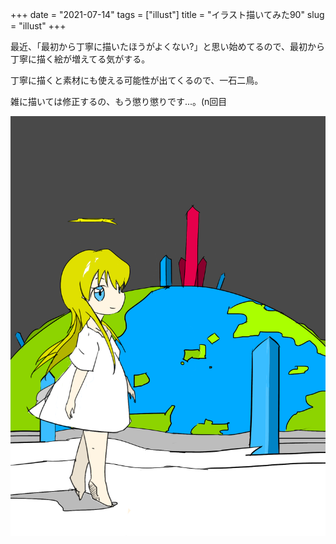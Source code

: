 +++
date = "2021-07-14"
tags = ["illust"]
title = "イラスト描いてみた90"
slug = "illust"
+++

最近、「最初から丁寧に描いたほうがよくない?」と思い始めてるので、最初から丁寧に描く絵が増えてる気がする。

丁寧に描くと素材にも使える可能性が出てくるので、一石二鳥。

雑に描いては修正するの、もう懲り懲りです...。(n回目

![/img/yui_90.png](/img/yui_90.png)

